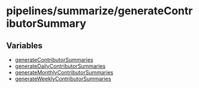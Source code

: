 # pipelines/summarize/generateContributorSummary

## Variables

- [generateContributorSummaries](variables/generateContributorSummaries.md)
- [generateDailyContributorSummaries](variables/generateDailyContributorSummaries.md)
- [generateMonthlyContributorSummaries](variables/generateMonthlyContributorSummaries.md)
- [generateWeeklyContributorSummaries](variables/generateWeeklyContributorSummaries.md)
